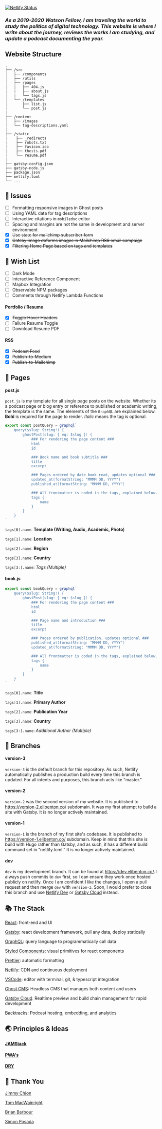 [![Netlify Status](https://api.netlify.com/api/v1/badges/350d5dbd-f00e-404a-b13d-3c46627ed351/deploy-status)](https://app.netlify.com/sites/elibenton/deploys)

### _As a 2019-2020 Watson Fellow, I am traveling the world to study the politics of digital technology. This website is where I write about the journey, reviews the works I am studying, and update a podcast documenting the year._

## Website Structure

    .
    ├── /src
    │   ├── /components
    │   ├── /utils
    │   ├── /pages
    |   |   ├── 404.js
    |   |   ├── about.js
    │   |   └── tags.js
    │   └── /templates
    |       ├── list.js
    │       └── post.js
    |
    ├── /content
    │   ├── /images
    │   └── tag-descriptions.yaml
    |
    ├── /static
    |    ├── _redirects
    |    ├── robots.txt
    |    ├── favicon.ico
    |    ├── thesis.pdf
    |    └── resume.pdf
    |
    ├── gatsby-config.json
    ├── gatsby-node.js
    ├── package.json
    ├── netlify.toml
    └── ...

## 🔧 Issues

- [ ] Formatting responsive images in Ghost posts
- [ ] Using YAML data for tag descriptions
- [ ] Interactive citations in `mobiledoc` editor
- [ ] Spacing and margins are not the same in development and server environment
- [x] ~~Use state for mailchimp subscriber form~~
- [x] ~~Gatsby image deforms images in Mailchimp RSS email campaign~~
- [x] ~~Filtering Home Page based on tags and templates~~

## 🎁 Wish List

- [ ] Dark Mode
- [ ] Interactive Reference Component
- [ ] Mapbox Integration
- [ ] Observable NPM packages
- [ ] Comments through Netlify Lambda Functions

#### Portfolio / Resume

- [x] ~~Toggle Hover Headers~~
- [ ] Failure Resume Toggle
- [ ] Download Resume PDF

#### RSS

- [x] ~~Podcast Feed~~
- [x] ~~Publish-to-Medium~~
- [x] ~~Publish-to-Mailchimp~~

## 📜 Pages

#### post.js

`post.js` is my template for all single page posts on the website. Whether its a podcast page or blog entry or reference to published or academic writing, the template is the same. The elements of the `GraphQL` are explained below. **Bold** is required for the page to render. _Italic_ means the tag is optional.

```javascript
export const postQuery = graphql`
	query($slug: String!) {
		ghostPost(slug: { eq: $slug }) {
			### For rendering the page content ###
			html
			id

			### Book name and book subtitle ###
			title
			excerpt

			### Pages ordered by date book read, updates optional ###
			updated_at(formatString: "MMMM DD, YYYY")
			published_at(formatString: "MMMM DD, YYYY")

			### All frontmatter is coded in the tags, explained below. ###
			tags {
				name
			}
		}
	}
`
```

`tags[0].name`: **Template (Writing, Audio, Academic, Photo)**

`tags[1].name`: **Location**

`tags[2].name`: **Region**

`tags[3].name`: **Country**

`tags[3:].name`: _Tags (Multiple)_

#### book.js

```javascript
export const bookQuery = graphql`
	query($slug: String!) {
		ghostPost(slug: { eq: $slug }) {
			### For rendering the page content ###
			html
			id

			### Page name and introduction ###
			title
			excerpt

			### Pages ordered by publication, updates optional ###
			published_at(formatString: "MMMM DD, YYYY")
			updated_at(formatString: "MMMM DD, YYYY")

			### All frontmatter is coded in the tags, explained below. ###
			tags {
				name
			}
		}
	}
`
```

`tags[0].name`: **Title**

`tags[1].name`: **Primary Author**

`tags[2].name`: **Publication Year**

`tags[3].name`: **Country**

`tags[3:].name`: _Additional Author (Multiple)_

## 🌲 Branches

#### version-3

`version-3` is the default branch for this repository. As such, Netlify automatically publishes a production build every time this branch is updated. For all intents and purposes, this branch acts like "master."

#### version-2

`version-2` was the second version of my website. It is published to https://version-2.elibenton.co/ subdomain. It was my first attempt to build a site with Gatsby. It is no longer actively maintained.

#### version-1

`version-1` is the branch of my first site's codebase. It is published to https://version-1.elibenton.co/ subdomain. Keep in mind that this site is build with Hugo rather than Gatsby, and as such, it has a different build command set in "netlify.toml." It is no longer actively maintained.

#### dev

`dev` is my development branch. It can be found at https://dev.elibenton.co/. I always push commits to `dev` first, so I can ensure they work once hosted publicly on netlify. Once I am confident I like the changes, I open a pull request and then merge `dev` with `version-3`. Soon, I would prefer to close this branch and use [Netlify Dev](https://www.netlify.com/products/dev/) or [Gatsby Cloud](https://www.gatsbyjs.com/cloud/) instead.

## 📚 The Stack

[React](https://reactjs.org/): front-end and UI

[Gatsby](https://www.gatsbyjs.com/): react development framework, pull any data,
deploy statically

[GraphQL](https://graphql.org/): query language to programmatically call data

[Styled Components](https://www.styled-components.com/): visual primitives for react components

[Prettier](https://prettier.io/): automatic formatting

[Netlify](https://www.netlify.com/): CDN and continuous deployment

[VSCode](https://code.visualstudio.com/): editor with terminal, git, &
typescript integration

[Ghost CMS](https://ghost.org/): Headless CMS that manages both content and
users

[Gatsby Cloud](https://www.gatsbyjs.com/cloud/): Realtime preview and build chain management for rapid development

[Backtracks](https://backtracks.fm/): Podcast hosting, embedding, and analytics

## 🌏 Principles & Ideas

#### [JAMStack](https://jamstack.org/)

#### [PWA's](https://alistapart.com/article/yes-that-web-project-should-be-a-pwa#section1)

#### [DRY](https://blog.usejournal.com/the-pragmatic-programmer-is-essential-reading-for-software-developers-443940b8ef9f)

## 🙏 Thank You

[Jimmy Chion](https://github.com/cjimmy)

[Tom MacWainright](https://github.com/tmcw)

[Brian Barbour](https://github.com/steelvoltage)

[Simon Posada](https://github.com/simonpfish)

